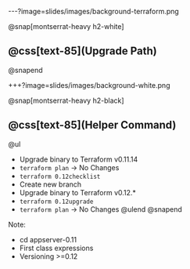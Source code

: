 ---?image=slides/images/background-terraform.png

@snap[montserrat-heavy h2-white]
## @css[text-85](Upgrade Path)
@snapend


+++?image=slides/images/background-white.png

@snap[montserrat-heavy h2-black]
## @css[text-85](Helper Command)

@ul
- Upgrade binary to Terraform v0.11.14
- `terraform plan` -> No Changes
- `terraform 0.12checklist`
- Create new branch
- Upgrade binary to Terraform v0.12.*
- `terraform 0.12upgrade`
- `terraform plan` -> No Changes
@ulend
@snapend

Note:
- cd appserver-0.11
- First class expressions
- Versioning >=0.12
